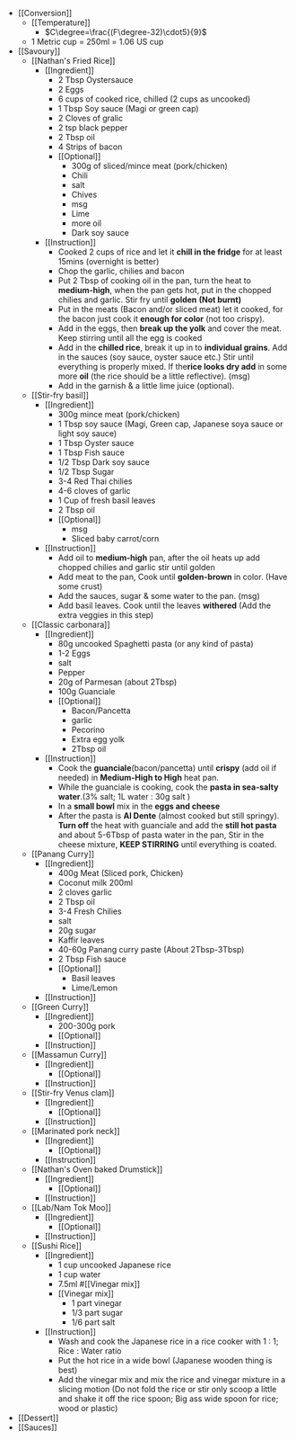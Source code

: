 - [[Conversion]]
	- [[Temperature]]
		- $C\degree=\frac{(F\degree-32)\cdot5}{9}$
	- 1 Metric cup = 250ml = 1.06 US cup
- [[Savoury]]
	- [[Nathan's Fried Rice]]
		- [[Ingredient]]
			- 2 Tbsp Oystersauce
			- 2 Eggs
			- 6 cups of cooked rice, chilled (2 cups as uncooked)
			- 1 Tbsp Soy sauce (Magi or green cap)
			- 2 Cloves of gralic
			- 2 tsp black pepper
			- 2 Tbsp oil
			- 4 Strips of bacon
			- [[Optional]]
				- 300g of sliced/mince meat (pork/chicken)
				- Chili
				- salt
				- Chives
				- msg
				- Lime
				- more oil
				- Dark soy sauce
		- [[Instruction]]
			- Cooked 2 cups of rice and let it **chill in the fridge** for at least 15mins (overnight is better)
			- Chop the garlic, chilies and bacon
			- Put 2 Tbsp of cooking oil in the pan, turn the heat to **medium-high**, when the pan gets hot, put in the chopped chilies and garlic. Stir fry until **golden** **(Not burnt)**
			- Put in the meats (Bacon and/or sliced meat) let it cooked, for the bacon just cook it **enough for color** (not too crispy).
			- Add in the eggs, then **break up the yolk** and cover the meat. Keep stirring until all the egg is cooked
			- Add in the **chilled rice**, break it up in to **individual grains**. Add in the sauces (soy sauce, oyster sauce etc.) Stir until everything is properly mixed. If the**rice looks dry add**  in some more **oil** (the rice should be a little reflective). (msg)
			- Add in the garnish & a little lime juice (optional).
	- [[Stir-fry basil]]
		- [[Ingredient]]
			- 300g mince meat (pork/chicken)
			- 1 Tbsp soy sauce (Magi, Green cap, Japanese soya sauce or light soy sauce)
			- 1 Tbsp Oyster sauce
			- 1 Tbsp Fish sauce
			- 1/2 Tbsp Dark soy sauce
			- 1/2 Tbsp Sugar
			- 3-4 Red Thai chilies
			- 4-6 cloves of garlic
			- 1 Cup of fresh basil leaves
			- 2 Tbsp oil
			- [[Optional]]
				- msg
				- Sliced baby carrot/corn
		- [[Instruction]]
			- Add oil to **medium-high** pan, after the oil heats up add chopped chilies and garlic stir until golden
			- Add meat to the pan, Cook until **golden-brown** in color. (Have some crust)
			- Add the sauces, sugar &  some water to the pan. (msg)
			- Add basil leaves. Cook until the leaves **withered** (Add the extra veggies in this step)
	- [[Classic carbonara]]
		- [[Ingredient]]
			- 80g uncooked Spaghetti pasta (or any kind of pasta)
			- 1-2 Eggs
			- salt
			- Pepper
			- 20g of Parmesan (about 2Tbsp)
			- 100g Guanciale
			- [[Optional]]
				- Bacon/Pancetta
				- garlic
				- Pecorino
				- Extra egg yolk
				- 2Tbsp oil
		- [[Instruction]]
			- Cook the **guanciale**(bacon/pancetta) until **crispy** (add oil if needed) in **Medium-High to High** heat pan.
			- While the guanciale is cooking, cook the **pasta in sea-salty water**.(3% salt; 1L water : 30g salt )
			- In a **small bowl** mix in the **eggs and cheese**
			- After the pasta is **Al Dente** (almost cooked but still springy). **Turn off** the heat with guanciale and add the **still hot pasta** and about 5-6Tbsp of pasta water in the pan, Stir in the cheese mixture, **KEEP STIRRING** until everything is coated.
	- [[Panang Curry]]
		- [[Ingredient]]
			- 400g Meat (Sliced pork, Chicken)
			- Coconut milk 200ml
			- 2 cloves garlic
			- 2 Tbsp oil
			- 3-4 Fresh Chilies
			- salt
			- 20g sugar
			- Kaffir leaves
			- 40-60g Panang curry paste (About 2Tbsp-3Tbsp)
			- 2 Tbsp Fish sauce
			- [[Optional]]
				- Basil leaves
				- Lime/Lemon
		- [[Instruction]]
	- [[Green Curry]]
		- [[Ingredient]]
			- 200-300g pork
			- [[Optional]]
		- [[Instruction]]
	- [[Massamun Curry]]
		- [[Ingredient]]
			- [[Optional]]
		- [[Instruction]]
	- [[Stir-fry Venus clam]]
		- [[Ingredient]]
			- [[Optional]]
		- [[Instruction]]
	- [[Marinated pork neck]]
		- [[Ingredient]]
			- [[Optional]]
		- [[Instruction]]
	- [[Nathan's Oven baked Drumstick]]
		- [[Ingredient]]
			- [[Optional]]
		- [[Instruction]]
	- [[Lab/Nam Tok Moo]]
		- [[Ingredient]]
			- [[Optional]]
		- [[Instruction]]
	- [[Sushi Rice]]
		- [[Ingredient]]
			- 1 cup uncooked Japanese rice
			- 1 cup water
			- 7.5ml #[[Vinegar mix]]
			- [[Vinegar mix]]
				- 1 part vinegar
				- 1/3 part sugar
				- 1/6 part salt
		- [[Instruction]]
			- Wash and cook the Japanese rice in a rice cooker with 1 : 1; Rice : Water ratio
			- Put the hot rice in a wide bowl (Japanese wooden thing is best)
			- Add the vinegar mix and mix the rice and vinegar mixture in a slicing motion (Do not fold the rice or stir only scoop a little and shake it off the rice spoon; Big ass wide spoon for rice; wood or plastic)
- [[Dessert]]
- [[Sauces]]